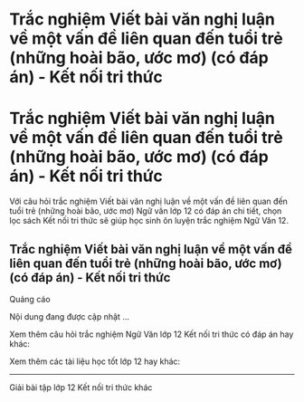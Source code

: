 # Trắc nghiệm Viết bài văn nghị luận về một vấn đề liên quan đến tuổi trẻ (những hoài bão, ước mơ) (có đáp án) - Kết nối tri thức

# Trắc nghiệm Viết bài văn nghị luận về một vấn đề liên quan đến tuổi trẻ (những hoài bão, ước mơ) (có đáp án) - Kết nối tri thức

Với câu hỏi trắc nghiệm Viết bài văn nghị luận về một vấn đề liên quan đến tuổi trẻ (những hoài bão, ước mơ) Ngữ văn lớp 12 có đáp án chi tiết, chọn lọc sách Kết nối tri thức sẽ giúp học sinh ôn luyện trắc nghiệm Ngữ Văn 12.

## Trắc nghiệm Viết bài văn nghị luận về một vấn đề liên quan đến tuổi trẻ (những hoài bão, ước mơ) (có đáp án) - Kết nối tri thức

Quảng cáo

Nội dung đang được cập nhật ...

Xem thêm câu hỏi trắc nghiệm Ngữ Văn lớp 12 Kết nối tri thức có đáp án hay khác:

Xem thêm các tài liệu học tốt lớp 12 hay khác:

* * *

Giải bài tập lớp 12 Kết nối tri thức khác
